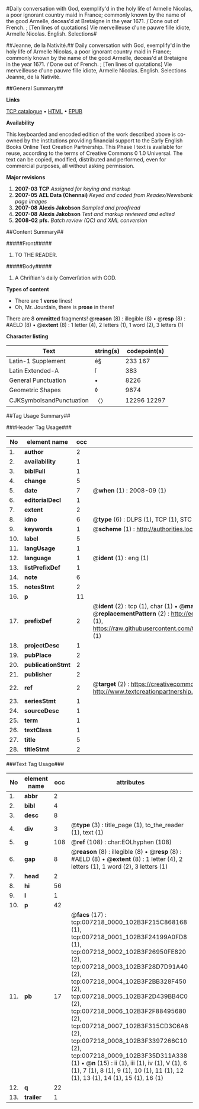 #Daily conversation with God, exemplify'd in the holy life of Armelle Nicolas, a poor ignorant country maid in France; commonly known by the name of the good Armelle, deceas'd at Bretaigne in the year 1671. / Done out of French. ; [Ten lines of quotations] Vie merveilleuse d'une pauvre fille idiote, Armelle Nicolas. English. Selections#

##Jeanne, de la Nativité.##
Daily conversation with God, exemplify'd in the holy life of Armelle Nicolas, a poor ignorant country maid in France; commonly known by the name of the good Armelle, deceas'd at Bretaigne in the year 1671. / Done out of French. ; [Ten lines of quotations]
Vie merveilleuse d'une pauvre fille idiote, Armelle Nicolas. English. Selections
Jeanne, de la Nativité.

##General Summary##

**Links**

[TCP catalogue](http://www.ota.ox.ac.uk/tcp/)  • 
[HTML](http://tei.it.ox.ac.uk/tcp/Texts-HTML/free/N05/N05689.html)  • 
[EPUB](http://tei.it.ox.ac.uk/tcp/Texts-EPUB/free/N05/N05689.epub)

**Availability**

This keyboarded and encoded edition of the
	       work described above is co-owned by the institutions
	       providing financial support to the Early English Books
	       Online Text Creation Partnership. This Phase I text is
	       available for reuse, according to the terms of Creative
	       Commons 0 1.0 Universal. The text can be copied,
	       modified, distributed and performed, even for
	       commercial purposes, all without asking permission.

**Major revisions**

1. __2007-03__ __TCP__ *Assigned for keying and markup*
1. __2007-05__ __AEL Data (Chennai)__ *Keyed and coded from Readex/Newsbank page images*
1. __2007-08__ __Alexis Jakobson__ *Sampled and proofread*
1. __2007-08__ __Alexis Jakobson__ *Text and markup reviewed and edited*
1. __2008-02__ __pfs.__ *Batch review (QC) and XML conversion*

##Content Summary##

#####Front#####

1. TO THE READER.

#####Body#####

1. A Chriſtian's daily Converſation with GOD.

**Types of content**

  * There are 1 **verse** lines!
  * Oh, Mr. Jourdain, there is **prose** in there!

There are 8 **ommitted** fragments! 
 @__reason__ (8) : illegible (8)  •  @__resp__ (8) : #AELD (8)  •  @__extent__ (8) : 1 letter (4), 2 letters (1), 1 word (2), 3 letters (1)

**Character listing**


|Text|string(s)|codepoint(s)|
|---|---|---|
|Latin-1 Supplement|é§|233 167|
|Latin Extended-A|ſ|383|
|General Punctuation|•|8226|
|Geometric Shapes|◊|9674|
|CJKSymbolsandPunctuation|〈〉|12296 12297|

##Tag Usage Summary##

###Header Tag Usage###

|No|element name|occ|attributes|
|---|---|---|---|
|1.|__author__|2||
|2.|__availability__|1||
|3.|__biblFull__|1||
|4.|__change__|5||
|5.|__date__|7| @__when__ (1) : 2008-09 (1)|
|6.|__editorialDecl__|1||
|7.|__extent__|2||
|8.|__idno__|6| @__type__ (6) : DLPS (1), TCP (1), STC (1), NOTIS (1), IMAGE-SET (1), EVANS-CITATION (1)|
|9.|__keywords__|1| @__scheme__ (1) : http://authorities.loc.gov/ (1)|
|10.|__label__|5||
|11.|__langUsage__|1||
|12.|__language__|1| @__ident__ (1) : eng (1)|
|13.|__listPrefixDef__|1||
|14.|__note__|6||
|15.|__notesStmt__|2||
|16.|__p__|11||
|17.|__prefixDef__|2| @__ident__ (2) : tcp (1), char (1)  •  @__matchPattern__ (2) : ([0-9\-]+):([0-9IVX]+) (1), (.+) (1)  •  @__replacementPattern__ (2) : http://eebo.chadwyck.com/downloadtiff?vid=$1&page=$2 (1), https://raw.githubusercontent.com/textcreationpartnership/Texts/master/tcpchars.xml#$1 (1)|
|18.|__projectDesc__|1||
|19.|__pubPlace__|2||
|20.|__publicationStmt__|2||
|21.|__publisher__|2||
|22.|__ref__|2| @__target__ (2) : https://creativecommons.org/publicdomain/zero/1.0/ (1), http://www.textcreationpartnership.org/docs/. (1)|
|23.|__seriesStmt__|1||
|24.|__sourceDesc__|1||
|25.|__term__|1||
|26.|__textClass__|1||
|27.|__title__|5||
|28.|__titleStmt__|2||


###Text Tag Usage###

|No|element name|occ|attributes|
|---|---|---|---|
|1.|__abbr__|2||
|2.|__bibl__|4||
|3.|__desc__|8||
|4.|__div__|3| @__type__ (3) : title_page (1), to_the_reader (1), text (1)|
|5.|__g__|108| @__ref__ (108) : char:EOLhyphen (108)|
|6.|__gap__|8| @__reason__ (8) : illegible (8)  •  @__resp__ (8) : #AELD (8)  •  @__extent__ (8) : 1 letter (4), 2 letters (1), 1 word (2), 3 letters (1)|
|7.|__head__|2||
|8.|__hi__|56||
|9.|__l__|1||
|10.|__p__|42||
|11.|__pb__|17| @__facs__ (17) : tcp:007218_0000_102B3F215C868168 (1), tcp:007218_0001_102B3F24199A0FD8 (1), tcp:007218_0002_102B3F26950FE820 (2), tcp:007218_0003_102B3F28D7D91A40 (2), tcp:007218_0004_102B3F2BB328F450 (2), tcp:007218_0005_102B3F2D439BB4C0 (2), tcp:007218_0006_102B3F2F88495680 (2), tcp:007218_0007_102B3F315CD3C6A8 (2), tcp:007218_0008_102B3F3397266C10 (2), tcp:007218_0009_102B3F35D311A338 (1)  •  @__n__ (15) : ii (1), iii (1), iv (1), V (1), 6 (1), 7 (1), 8 (1), 9 (1), 10 (1), 11 (1), 12 (1), 13 (1), 14 (1), 15 (1), 16 (1)|
|12.|__q__|22||
|13.|__trailer__|1||
